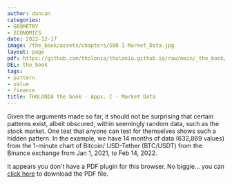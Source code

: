 ```yaml
---
author: duncan
categories:
- GEOMETRY
- ECONOMICS
date: 2022-12-17
image: /the_book/assets/chapters/580-I-Market_Data.jpg
layout: page
pdf: https://github.com/tholonia/tholonia.github.io/raw/main/_the_book/assets/chapters/580-I-Market_Data.pdf
DEL: the_book
tags:
- pattern
- value
- finance
title: THOLONIA the book - Appx. I - Market Data
---
```


Given the arguments made so far, it should not be surprising that certain patterns exist, albeit obscured, within seemingly random data, such as the stock market. One test that anyone can test for themselves shows such a hidden pattern.  In the example, we have 14 months of data (632,869 values) from the 1-minute chart of Bitcoin/ USD-Tether (BTC/USDT) from the Binance exchange from Jan 1, 2021, to Feb 14, 2022.

<!--more-->

<object data='{{ page.pdf }}#zoom=100%' width='100%' height='1000' type='application/pdf'><p>It appears you don't have a PDF plugin for this browser. No biggie... you can <a href='{{ page.pdf }}'> click here</a> to download the PDF file.</p></object>
